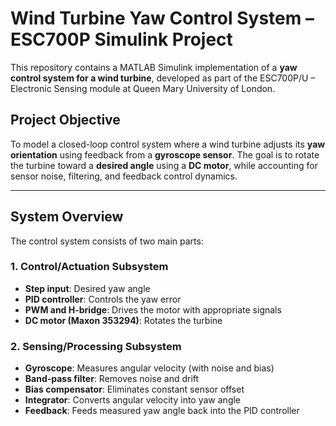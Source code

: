 # Wind Turbine Yaw Control System – ESC700P Simulink Project

This repository contains a MATLAB Simulink implementation of a **yaw control system for a wind turbine**, developed as part of the ESC700P/U – Electronic Sensing module at Queen Mary University of London.

## Project Objective

To model a closed-loop control system where a wind turbine adjusts its **yaw orientation** using feedback from a **gyroscope sensor**. The goal is to rotate the turbine toward a **desired angle** using a **DC motor**, while accounting for sensor noise, filtering, and feedback control dynamics.

---

## System Overview

The control system consists of two main parts:

### 1. **Control/Actuation Subsystem**
- **Step input**: Desired yaw angle 
- **PID controller**: Controls the yaw error
- **PWM and H-bridge**: Drives the motor with appropriate signals
- **DC motor (Maxon 353294)**: Rotates the turbine

### 2. **Sensing/Processing Subsystem**
- **Gyroscope**: Measures angular velocity (with noise and bias)
- **Band-pass filter**: Removes noise and drift
- **Bias compensator**: Eliminates constant sensor offset
- **Integrator**: Converts angular velocity into yaw angle
- **Feedback**: Feeds measured yaw angle back into the PID controller
